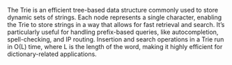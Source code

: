 The Trie is an efficient tree-based data structure commonly used to store dynamic sets of strings. Each node represents a single character, enabling the Trie to store strings in a way that allows for fast retrieval and search. It’s particularly useful for handling prefix-based queries, like autocompletion, spell-checking, and IP routing. Insertion and search operations in a Trie run in O(L) time, where L is the length of the word, making it highly efficient for dictionary-related applications.
